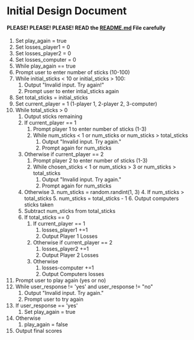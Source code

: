 # Initial Design Document
#### PLEASE! PLEASE! PLEASE! READ the [README.md](README.md) File carefully
1. Set play_again = true
2. Set losses_player1 = 0
3. Set losses_player2 = 0
4. Set losses_computer = 0
2. While play_again == true
1. Prompt user to enter number of sticks (10-100)
2. While initial_sticks < 10 or initial_sticks > 100:
   1. Output "Invalid input. Try again!"
   2. Prompt user to enter intial_sticks again
3. Set total_sticks = initial_sticks
4. Set current_player = 1 (1-player 1, 2-player 2, 3-computer)
5. While total_sticks > 0 
   1. Output sticks remaining
   2. If current_player == 1
      1. Prompt player 1 to enter number of sticks (1-3)
      2. While num_sticks < 1 or num_sticks or num_sticks > total_sticks
         1. Output "Invalid input. Try again."
         2. Prompt again for num_sticks
   3. Otherwise if current_player == 2
      1. Prompt player 2 to enter number of sticks (1-3)
      2. While chosen_sticks < 1 or num_sticks > 3 or num_sticks > total_sticks
         1. Output "Invalid input. Try again."
         2. Prompt again for num_sticks
   4. Otherwise
      3. num_sticks = random.randint(1, 3)
      4. If num_sticks > total_sticks
         5. num_sticks = total_sticks - 1
         6. Output computers sticks taken
   5. Subtract num_sticks from total_sticks
   6. If total_sticks == 0 
      1. If current_player == 1
         1. losses_player1 +=1
         2. Output Player 1 Losses
      2. Otherwise if current_player == 2
         1. losses_player2 +=1
         2. Output Player 2 Losses
      3. Otherwise
         1. losses-computer +=1
         2. Output Computers losses
6. Prompt user to play again (yes or no)
7. While user_response != 'yes' and user_response != "no"
   1. Output "Invalid input. Try again."
   2. Prompt user to try again
8. If user_response == 'yes'
   1. Set play_again = true
9. Otherwise 
   1. play_again = false
10. Output final scores